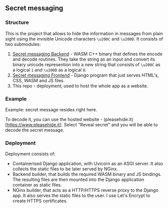 ## Secret messaging

### Structure
This is the project that allows to hide the information in messages from plain sight using the invisible Unicode characters `\u200C` and `\u200D`.
It consists of two submodules:

1. [Secret messaging Backend](https://github.com/GeorgiiKrikun/SecretMessagingBackEnd) - WASM C++ binary that defines the encode and decode routines. They take the string as an input and convert its binary unicode represention into a new string that consists of `\u200C` as a logical `1` and `\u200D` as a logical `0`.
2. [Secret messaging Frontend](https://github.com/GeorgiiKrikun/SecretMessaging) - Django program that just serves HTML's, CSS, WASM and JS files.
3. This repo - deployment, used to host the whole app as a website.

### Example
Example: secret message resides right here.‍‌‌‍‌‌‍‌‌‌‌‌‌‍‌‌‌‌‍‍‌‍‍‌‍‌‌‍‌‍‍‌‍‍‌‍‌‍‍‌‍‌‍‌‌‍‍‌‌‌‌‌‌‍‌‌‌‌‍‌‍‍‍‌‍‍‍‍‌‍‍‌‌‌‌‌‌‍‌‌‌‌‌‍‌‍‍‌‍‌‍‌‍‍‍‌‍‍‍‌‌‍‍‌‌‌‌‌‌‍‌‌‌‌‌‍‌‍‍‌‍‌‍‌‌‍‍‌‌‌‍‌‌‍‍‌‍‍‍‌‌‍‍‌‍‌‍‌‌‍‍‌‌‌‌‍‌‍‍‌‍‍‍‍‌‍‍‌‍‍‍‌‌‍‍‌‍‍‌‌‍‍‍‌

To decode it, you can use the hosted website - (pleasehide.it)[https://www.pleasehide.it]. Select "Reveal secret" and you will be able to decode the secret message.

### Deployment
Deployment consists of:
* Containerised Django application, with Uvicorn as an ASGI server. It also collects the static files to be later served by NGinx.
* Backend builder, that builds the required WASM binary and JS bindings. The resulting files are then mounted into the Django application container as static files.
* NGinx builder, that acts as a HTTP/HTTPS reverse proxy to the Django app. It also serves the static files to the user. I use Let's Encrypt to create HTTPS certificates.
